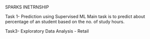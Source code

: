 SPARKS INETRNSHIP

Task 1- Prediction using Supervised ML 
Main task is to predict about percentage of an student based on the no. of study hours. 

Task3- Exploratory Data Analysis - Retail
